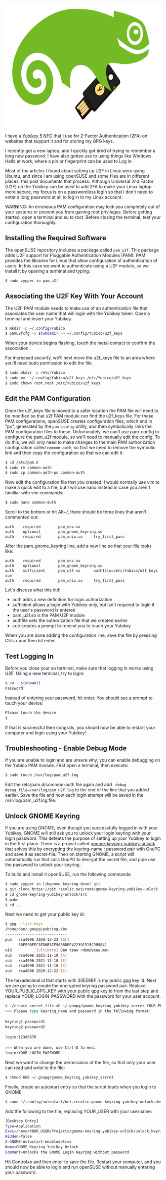 <!--
.. title: openSUSE with Passwordless U2F Login
.. slug: opensuse-with-passwordless-u2f-login
.. date: 2021-01-23 16:26:49 UTC-05:00
.. tags: openSUSE, Yubikey
.. category: Linux
.. link: 
.. description: 
.. type: text
-->

<img src="/images/opensuse-yubikey.png" alt="openSUSE Geeko with Yubikey" height="400"/>

I have a [Yubikey 5 NFC](https://www.yubico.com/products/yubikey-5-overview/)
that I use for 2-Factor Authentication (2FA) on websites that support it and for
storing my GPG keys.

I recently got a new laptop, and I quickly got tired of trying to remember a
long new password. I have also gotten use to using things like Windows Hello at
work, where a pin or fingerprint can be used to Log in.

Most of the articles I found about setting up U2F in Linux were using Ubuntu,
and since I am using openSUSE and some files are in different places, this post
documents that process. Although Universal 2nd Factor (U2F) on the Yubikey can
be used to add 2FA to make your Linux laptop more secure, my focus is on a
passwordless login so that I don't need to enter a long password at all to log
in to my Linux account.

WARNING: An erroneous PAM configuration may lock you completely out of your
systems or prevent you from gaining root privileges. Before getting started,
open a terminal and su to root. Before closing the terminal, test your
configuration thoroughly.

## Installing the Required Software

The openSUSE repository includes a package called `pam_u2f`. This package adds U2F
support for Pluggable Authentication Modules (PAM). PAM provides the libraries
for Linux that allow configuration of authentication of users. In this case we
want to authenticate using a U2F module, so we install it by opening a terminal
and typing:

```bash
$ sudo zypper in pam_u2f
```

## Associating the U2F Key With Your Account

The U2F PAM module needs to make use of an authentication file that associates
the user name that will login with the Yubikey token. Open a terminal and insert
your Yubikey.

```bash
$ mkdir -p ~/.config/Yubico
$ pamu2fcfg -u $(whoami) >> ~/.config/Yubico/u2f_keys
```
When your device begins flashing, touch the metal contact to confirm the association.

For increased security, we'll next move the u2f_keys file to an area where
you'll need sudo permission to edit the file.

```bash
$ sudo mkdir -p /etc/Yubico
$ sudo mv  ~/.config/Yubico/u2f_keys /etc/Yubico/u2f_keys
$ sudo chown root.root /etc/Yubico/u2f_keys
```

## Edit the PAM Configuration

Once the u2f_keys file is moved to a safer location the PAM file will need to be
modified so that u2f PAM module can find the u2f_keys file. For these PAM
configurations, openSUSE creates configuration files, which end in "pc", 
generated by the `pam-config` utility, and then symbolically links the PAM
configuration files to these. Unfortunately, we can't use pam-config to
configure the pam_u2f module, so we'll need to manually edit the config. To do
this, we will only need to make changes to the main PAM authorization
configuration called `common-auth`, so first we need to remove the symbolic link
and then copy the configuration so that we can edit it.

```bash
$ cd /etc/pam.d
$ sudo rm common-auth
$ sudo cp common-auth-pc common-auth
```

Now edit the configuration file that you created. I would normally use vim to
make a quick edit to a file, but I will use nano instead in case you aren't
familiar with vim commands:

```bash
$ sudo nano common-auth
```
Scroll to the bottom or hit Alt+/, there should be three lines that aren't commented out:
```
auth    required        pam_env.so
auth    optional        pam_gnome_keyring.so
auth    required        pam_unix.so     try_first_pass
```

After the pam_gnome_keyring line, add a new line so that your file looks like:

```
auth    required        pam_env.so      
auth    optional        pam_gnome_keyring.so
auth    sufficient      pam_u2f.so      authfile=/etc/Yubico/u2f_keys cue
auth    required        pam_unix.so     try_first_pass
```

Let's discuss what this did:

- auth adds a new definition for login authorization
- sufficient allows a login with Yubikey only, but isn't required to login if
  the user's password is entered
- pam_u2f.so is the PAM U2F module
- authfile sets the authorization file that we created earlier
- cue creates a prompt to remind you to touch your Yubikey

When you are done adding the configuration line, save the file by pressing
Ctrl+x and then hit enter.

## Test Logging In

Before you close your su terminal, make sure that logging in works using U2F. Using
a new terminal, try to login:
```bash
$ su - $(whoami)
Password: 
```
Instead of entering your password, hit enter. You should see a prompt to touch
your device:

```bash
Please touch the device.
$
```
If that is successful then congrats, you should now be able to restart your
computer and login using your Yubikey!

## Troubleshooting - Enable Debug Mode

If you are unable to login and are unsure why, you can enable debugging on the
Yubico PAM module. First open a terminal, then execute:

```bash
$ sudo touch /var/log/pam_u2f.log
```

Edit the /etc/pam.d/common-auth file again and add ` debug debug_file=/var/log/pam_u2f.log`
to the end of the line that you added earlier. Save the file and now each
login attempt will be saved in the /var/log/pam_u2f.log file.

## Unlock GNOME Keyring

If you are using GNOME, even though you successfully logged in with your Yubikey,
GNOME will still ask you to unlock your login keyring with your login password.
This defeats the purpose of setting up your Yubikey to login in the first place.
There is a project called
[gnome-keyring-yubikey-unlock](https://git.recolic.net/root/gnome-keyring-yubikey-unlock)
that solves this by encrypting the keyring-name : password pair with GnuPG and
save it as secret-file. Then on starting GNOME, a script will automatically run
that calls GnuPG to decrypt the secret file, and pipe use the password to unlock
your keyring.

To build and install it openSUSE, run the following commands: 

```bash
$ sudo zypper in libgnome-keyring-devel git
$ git clone https://git.recolic.net/root/gnome-keyring-yubikey-unlock --recursive
$ cd gnome-keyring-yubikey-unlock/src
$ make
$ cd ..
```

Next we need to get your public key id:
```bash
$ gpg --list-keys
/home/dan/.gnupg/pubring.kbx
----------------------------
pub   rsa4096 2020-12-22 [SC]
      30EE9BFEC3FD0B37F9088DBE42239C515C9B9841
uid           [ultimate] Dan Yeaw <dan@yeaw.me>
sub   rsa4096 2021-11-10 [A]
sub   rsa4096 2021-11-10 [E]
sub   rsa4096 2021-11-10 [S]
sub   rsa4096 2020-12-22 [E]
```

The hexadecimal id that starts with 30EE9BF is my public gpg key id. Next we are going
to create the encrypted keyring password pair. Replace YOUR_PUBLIC_GPG_KEY with your
public gpg key id from the last step and replace YOUR_LOGIN_PASSWORD with the password
for your user account.

```bash
$ ./create_secret_file.sh ~/.gnupg/gnome_keyring_yubikey_secret YOUR_PUBLIC_GPG_KEY
>>> Please type keyring_name and password in the following format:

keyring1:password1
keyring2:password2

login:12345678

>>> When you are done, use Ctrl-D to end.
login:YOUR_LOGIN_PASSWORD
```

Next we want to change the permissions of the file, so that only your user can read
and write to the file:

```bash
$ chmod 600 ~/.gnupg/gnome_keyring_yubikey_secret
```

Finally, create an autostart entry so that the script loads when you login to GNOME:

```bash
$ nano ~/.config/autostart/net.recolic.gnome-keyring-yubikey-unlock.desktop
```

Add the following to the file, replacing YOUR_USER with your username:

```bash
[Desktop Entry]
Type=Application
Exec=/home/YOUR_USER/Projects/gnome-keyring-yubikey-unlock/unlock_keyrings.sh /home/YOUR_USER/.gnupg/gnome_keyring_yubikey_secret
Hidden=false
X-GNOME-Autostart-enabled=true
Name=GNOME Keyring Yubikey Unlock
Comment=Unlocks the GNOME Login Keyring without password
```

Hit Control+x and then enter to save the file. Restart your computer, and you
should now be able to login and run openSUSE without manually entering your
password.
